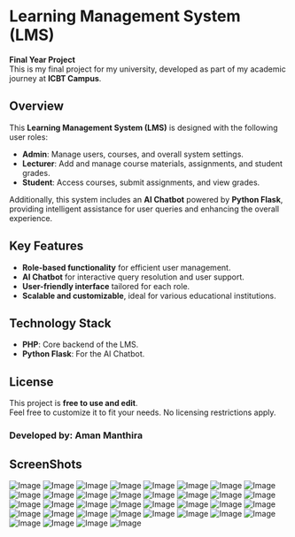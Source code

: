 # Learning Management System (LMS)

**Final Year Project**  
This is my final project for my university, developed as part of my academic journey at **ICBT Campus**.  

## Overview
This **Learning Management System (LMS)** is designed with the following user roles:  
- **Admin**: Manage users, courses, and overall system settings.  
- **Lecturer**: Add and manage course materials, assignments, and student grades.  
- **Student**: Access courses, submit assignments, and view grades.  

Additionally, this system includes an **AI Chatbot** powered by **Python Flask**, providing intelligent assistance for user queries and enhancing the overall experience.  

## Key Features
- **Role-based functionality** for efficient user management.  
- **AI Chatbot** for interactive query resolution and user support.  
- **User-friendly interface** tailored for each role.  
- **Scalable and customizable**, ideal for various educational institutions.  

## Technology Stack
- **PHP**: Core backend of the LMS.  
- **Python Flask**: For the AI Chatbot.  

## License
This project is **free to use and edit**.  
Feel free to customize it to fit your needs. No licensing restrictions apply.  

### Developed by: Aman Manthira  

## ScreenShots
![Image](https://github.com/user-attachments/assets/756e4f13-df38-4f7d-86a8-7960bbea2df2)
![Image](https://github.com/user-attachments/assets/54f9ea88-71e6-48b2-a784-5cb6980c2423)
![Image](https://github.com/user-attachments/assets/045be812-8aa5-41d0-888e-e67c346d0e29)
![Image](https://github.com/user-attachments/assets/f04d26b5-5c02-4bc0-9d65-de8d303cc0f3)
![Image](https://github.com/user-attachments/assets/a78c0e0e-d857-41a8-af6e-5446e4031fd4)
![Image](https://github.com/user-attachments/assets/508ef0fc-8ea8-41f0-8a65-dbf9d18bec84)
![Image](https://github.com/user-attachments/assets/f8222a98-a424-4285-9371-919e46d50aa8)
![Image](https://github.com/user-attachments/assets/33856b8b-ffe8-4384-96e9-9d55db847965)
![Image](https://github.com/user-attachments/assets/ee7f6302-b595-4fed-b862-4cac359542e1)
![Image](https://github.com/user-attachments/assets/d965bcb5-b45e-4573-8185-7db19def2bda)
![Image](https://github.com/user-attachments/assets/51ddf305-584e-41cf-a529-c45619c1d9bb)
![Image](https://github.com/user-attachments/assets/baf6ea4b-2590-40d0-a2cd-6b80862314bd)
![Image](https://github.com/user-attachments/assets/d91cc6fe-909a-4f92-842d-f8f19bdc4ad2)
![Image](https://github.com/user-attachments/assets/be046a4b-126c-4175-8334-0215bd7e5b46)
![Image](https://github.com/user-attachments/assets/a04644da-6173-49e8-9f86-f864863bef78)
![Image](https://github.com/user-attachments/assets/16bf8ab7-3eb7-4e6e-af67-79333c3d89ca)
![Image](https://github.com/user-attachments/assets/cf2b61bc-3913-4fa7-8751-9c82f597c00a)
![Image](https://github.com/user-attachments/assets/e06b2c0a-414b-4d26-83b1-79e29db04dcf)
![Image](https://github.com/user-attachments/assets/8065d6f0-6976-40b1-9268-1742b84e99ac)
![Image](https://github.com/user-attachments/assets/ee0a3467-aeb6-48ff-8338-7d9a6bdb9331)
![Image](https://github.com/user-attachments/assets/a54336a5-f990-47e5-8a37-81b90c4eff91)
![Image](https://github.com/user-attachments/assets/52c286c8-bb21-474b-9149-f6c61b57a153)
![Image](https://github.com/user-attachments/assets/3d69d672-69cd-4592-af33-474505c5ffcb)
![Image](https://github.com/user-attachments/assets/418d0bc2-38dd-4ec6-93d1-5fb64aef5c4c)
![Image](https://github.com/user-attachments/assets/afb7397e-d7e2-4e7e-9d4c-ef01641e9384)
![Image](https://github.com/user-attachments/assets/5f7499e1-dc7e-48da-bac7-08664c7bb9d4)
![Image](https://github.com/user-attachments/assets/c52cd818-8e15-4673-8cf6-833907cb508a)
![Image](https://github.com/user-attachments/assets/a090da4c-a189-48b6-84d0-c6f9409d568c)
![Image](https://github.com/user-attachments/assets/34a31338-7f60-40c1-9459-305b7ecec85c)
![Image](https://github.com/user-attachments/assets/af6d3e95-90e6-466f-a7d9-1548dcb50ef4)
![Image](https://github.com/user-attachments/assets/a9074ee1-40e9-4d74-869b-ca806926257e)
![Image](https://github.com/user-attachments/assets/697240de-d375-48c1-b623-c933191e6da2)
![Image](https://github.com/user-attachments/assets/75c1e6c7-fc24-454d-8912-f6eb8dd3fd2d)
![Image](https://github.com/user-attachments/assets/3670c003-0ce1-434d-b5ce-8383ceb313dc)
![Image](https://github.com/user-attachments/assets/8e68f6c6-6bf3-4c53-b5a4-5bd530d6fc7d)
![Image](https://github.com/user-attachments/assets/620e98ba-1985-47c9-bfa5-1ea0f03475df)
